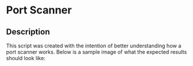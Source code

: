 <h1>Port Scanner</h1>

<h2>Description</h2>
This script was created with the intention of better understanding how a port scanner works. Below is a sample image of what the expected results should look like:
<br />
